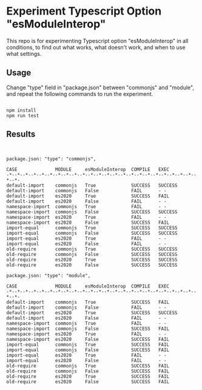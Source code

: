 # Experiment Typescript Option "esModuleInterop"

This repo is for experimenting Typescript option "esModuleInterop" in all conditions, to find out what works, what doesn't work, and when to use what settings.

## Usage

Change "type" field in "package.json" between "commonjs" and "module", and repeat the following commands to run the experiment.

<pre><code>
npm install
npm run test
</code></pre>

## Results

<pre><code>

package.json: "type": "commonjs",

CASE              MODULE     esModuleInterop  COMPILE   EXEC       
-*--*--*--*--*--*--*--*--*--*--*--*--*--*--*--*--*--*--*--*--*--*--*--*--*-
default-import    commonjs   True             SUCCESS   SUCCESS    
default-import    commonjs   False            FAIL      - -        
default-import    es2020     True             SUCCESS   FAIL       
default-import    es2020     False            FAIL      - -        
namespace-import  commonjs   True             FAIL      - -        
namespace-import  commonjs   False            SUCCESS   SUCCESS    
namespace-import  es2020     True             FAIL      - -        
namespace-import  es2020     False            SUCCESS   FAIL       
import-equal      commonjs   True             SUCCESS   SUCCESS    
import-equal      commonjs   False            SUCCESS   SUCCESS    
import-equal      es2020     True             FAIL      - -        
import-equal      es2020     False            FAIL      - -        
old-require       commonjs   True             SUCCESS   SUCCESS    
old-require       commonjs   False            SUCCESS   SUCCESS    
old-require       es2020     True             SUCCESS   SUCCESS    
old-require       es2020     False            SUCCESS   SUCCESS    

package.json: "type": "module",

CASE              MODULE     esModuleInterop  COMPILE   EXEC       
-*--*--*--*--*--*--*--*--*--*--*--*--*--*--*--*--*--*--*--*--*--*--*--*--*-
default-import    commonjs   True             SUCCESS   FAIL       
default-import    commonjs   False            FAIL      - -        
default-import    es2020     True             SUCCESS   SUCCESS    
default-import    es2020     False            FAIL      - -        
namespace-import  commonjs   True             FAIL      - -        
namespace-import  commonjs   False            SUCCESS   FAIL       
namespace-import  es2020     True             FAIL      - -        
namespace-import  es2020     False            SUCCESS   FAIL       
import-equal      commonjs   True             SUCCESS   FAIL       
import-equal      commonjs   False            SUCCESS   FAIL       
import-equal      es2020     True             FAIL      - -        
import-equal      es2020     False            FAIL      - -        
old-require       commonjs   True             SUCCESS   FAIL       
old-require       commonjs   False            SUCCESS   FAIL       
old-require       es2020     True             SUCCESS   FAIL       
old-require       es2020     False            SUCCESS   FAIL       


</code></pre>
